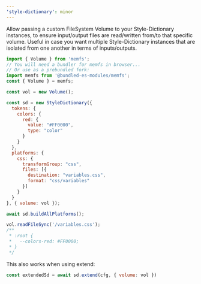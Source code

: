 ```yaml
---
'style-dictionary': minor
---
```


Allow passing a custom FileSystem Volume to your Style-Dictionary instances, to ensure input/output files are read/written from/to that specific volume. 
Useful in case you want multiple Style-Dictionary instances that are isolated from one another in terms of inputs/outputs.

```js
import { Volume } from 'memfs';
// You will need a bundler for memfs in browser...
// Or use as a prebundled fork:
import memfs from '@bundled-es-modules/memfs';
const { Volume } = memfs;

const vol = new Volume();

const sd = new StyleDictionary({
  tokens: {
    colors: {
      red: {
        value: "#FF0000",
        type: "color"
      }
    }
  },
  platforms: {
    css: {
      transformGroup: "css",
      files: [{
        destination: "variables.css",
        format: "css/variables"
      }]
    }
  }
}, { volume: vol });

await sd.buildAllPlatforms();

vol.readFileSync('/variables.css');
/**
 * :root {
 *   --colors-red: #FF0000;
 * }
 */ 
```

This also works when using extend:

```js
const extendedSd = await sd.extend(cfg, { volume: vol })
```
